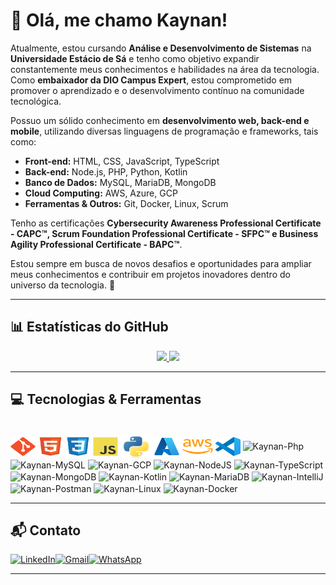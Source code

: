 # 👋 Olá, me chamo Kaynan!

Atualmente, estou cursando **Análise e Desenvolvimento de Sistemas** na **Universidade Estácio de Sá** e tenho como objetivo expandir constantemente meus conhecimentos e habilidades na área da tecnologia. Como **embaixador da DIO Campus Expert**, estou comprometido em promover o aprendizado e o desenvolvimento contínuo na comunidade tecnológica.

Possuo um sólido conhecimento em **desenvolvimento web, back-end e mobile**, utilizando diversas linguagens de programação e frameworks, tais como:

- **Front-end:** HTML, CSS, JavaScript, TypeScript
- **Back-end:** Node.js, PHP, Python, Kotlin
- **Banco de Dados:** MySQL, MariaDB, MongoDB
- **Cloud Computing:** AWS, Azure, GCP
- **Ferramentas & Outros:** Git, Docker, Linux, Scrum


Tenho as certificações **Cybersecurity Awareness Professional Certificate - CAPC™, Scrum Foundation Professional Certificate - SFPC™ e Business Agility Professional Certificate - BAPC™**.

Estou sempre em busca de novos desafios e oportunidades para ampliar meus conhecimentos e contribuir em projetos inovadores dentro do universo da tecnologia. 🚀

---

## 📊 Estatísticas do GitHub

<div align="center">
  <a href="https://github.com/kaynanoliveira">
    <img height="180em" src="https://github-readme-stats.vercel.app/api?username=kaynanoliveira&show_icons=true&theme=dracula&include_all_commits=true&count_private=true" />
    <img height="180em" src="https://github-readme-stats.vercel.app/api/top-langs/?username=kaynanoliveira&layout=compact&langs_count=7&theme=dracula" />
  </a>
</div>

---

## 💻 Tecnologias & Ferramentas

<div style = "display: inline_block"> <br>
  <img align = "center" alt = "Kaynan-Git" height = "30" width = "40" src = https://github.com/devicons/devicon/blob/master/icons/git/git-original.svg>
  <img align = "center" alt = "Kaynan-HTML" height = "30" width = "40" src = https://raw.githubusercontent.com/devicons/devicon/2ae2a900d2f041da66e950e4d48052658d850630/icons/html5/html5-original.svg>
  <img align = "center" alt = "Kaynan-CSS" height = "30" width = "40" src = https://raw.githubusercontent.com/devicons/devicon/2ae2a900d2f041da66e950e4d48052658d850630/icons/css3/css3-original.svg>
  <img align = "center" alt = "Kaynan-Js" height = "30" width = "40" src = https://raw.githubusercontent.com/devicons/devicon/2ae2a900d2f041da66e950e4d48052658d850630/icons/javascript/javascript-original.svg>
  <img align = "center" alt = "Kaynan-Python" height = "40" width = "50" src = https://raw.githubusercontent.com/devicons/devicon/2ae2a900d2f041da66e950e4d48052658d850630/icons/python/python-original.svg>
  <img align = "center" alt = "Kaynan-Azure" height = "30" width = "40" src = https://github.com/devicons/devicon/blob/master/icons/azure/azure-original.svg>
  <img align = "center" alt = "Kaynan-AWS" height = "40" width = "50" src = https://github.com/devicons/devicon/blob/master/icons/amazonwebservices/amazonwebservices-plain-wordmark.svg>
  <img align = "center" alt = "Kaynan-VS Code" height = "30" width = "40" src = https://github.com/devicons/devicon/blob/master/icons/vscode/vscode-original.svg>
  <img align = "center" alt = "Kaynan-Php" height = "40" width = "50" src="https://cdn.jsdelivr.net/gh/devicons/devicon@latest/icons/php/php-original.svg" />
  <img align = "center" alt = "Kaynan-MySQL" height = "50" width = "60" src="https://cdn.jsdelivr.net/gh/devicons/devicon@latest/icons/mysql/mysql-original-wordmark.svg" />
  <img align = "center" alt = "Kaynan-GCP" height = "30" width = "40" src="https://cdn.jsdelivr.net/gh/devicons/devicon@latest/icons/googlecloud/googlecloud-original.svg" />
  <img align = "center" alt = "Kaynan-NodeJS" height = "40" width = "50" src="https://cdn.jsdelivr.net/gh/devicons/devicon@latest/icons/nodejs/nodejs-original-wordmark.svg" />
  <img align = "center" alt = "Kaynan-TypeScript" height = "30" width = "40" src="https://cdn.jsdelivr.net/gh/devicons/devicon@latest/icons/typescript/typescript-original.svg" />
  <img align = "center" alt = "Kaynan-MongoDB" height = "30" width = "40" <img src="https://cdn.jsdelivr.net/gh/devicons/devicon@latest/icons/mongodb/mongodb-original.svg" />
  <img align = "center" alt = "Kaynan-Kotlin" height = "30" width = "40" src="https://cdn.jsdelivr.net/gh/devicons/devicon@latest/icons/kotlin/kotlin-original.svg" />
  <img align = "center" alt = "Kaynan-MariaDB" height = "30" width = "40" src="https://cdn.jsdelivr.net/gh/devicons/devicon@latest/icons/mariadb/mariadb-original-wordmark.svg" />
  <img align = "center" alt = "Kaynan-IntelliJ" height = "30" width = "40" src="https://cdn.jsdelivr.net/gh/devicons/devicon@latest/icons/intellij/intellij-original.svg" />
  <img align = "center" alt = "Kaynan-Postman" height = "30" width = "40" src="https://cdn.jsdelivr.net/gh/devicons/devicon@latest/icons/postman/postman-original.svg" />    
  <img align = "center" alt = "Kaynan-Linux" height = "30" width = "40" src="https://cdn.jsdelivr.net/gh/devicons/devicon@latest/icons/linux/linux-original.svg" />
  <img align = "center" alt = "Kaynan-Docker" height = "40" width = "50" src="https://cdn.jsdelivr.net/gh/devicons/devicon@latest/icons/docker/docker-original-wordmark.svg" />          
</div>

---

## 📬 Contato

<a href="https://www.linkedin.com/in/kaynanoliveira/" target="_blank"><img src="https://img.shields.io/badge/LinkedIn-0077B5?style=for-the-badge&logo=linkedin&logoColor=white" alt="LinkedIn"></a><a href="mailto:kaynanoliveira357@gmail.com" target="_blank"><img src="https://img.shields.io/badge/Gmail-333333?style=for-the-badge&logo=gmail&logoColor=red" alt="Gmail"></a><a href="https://wa.me/5583987230051?text=Olá%2C+Kaynan%21" target="_blank"><img src="https://img.shields.io/badge/WhatsApp-25D366?style=for-the-badge&logo=whatsapp&logoColor=white" alt="WhatsApp"></a>
</div>

---
